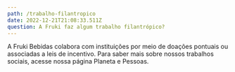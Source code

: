 ```yaml
---
path: /trabalho-filantropico
date: 2022-12-21T21:08:33.511Z
question: A Fruki faz algum trabalho filantrópico?
---
```

A Fruki Bebidas colabora com instituições por meio de doações pontuais
ou associadas a leis de incentivo. Para saber mais sobre nossos trabalhos
sociais, acesse nossa página Planeta e Pessoas.
